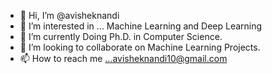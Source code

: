 - 👋 Hi, I’m @avisheknandi
- 👀 I’m interested in ... Machine Learning and Deep Learning
- 🌱 I’m currently Doing Ph.D. in Computer Science.
- 💞️ I’m looking to collaborate on Machine Learning Projects.
- 📫 How to reach me ...avisheknandi10@gmail.com

<!---
avisheknandi/avisheknandi is a ✨ special ✨ repository because its `README.md` (this file) appears on your GitHub profile.
You can click the Preview link to take a look at your changes.
--->

